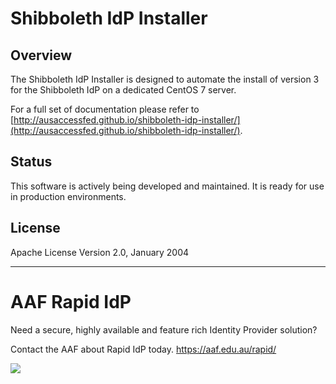 # Shibboleth IdP Installer

## Overview
The Shibboleth IdP Installer is designed to automate the install of version 3 for the Shibboleth IdP on a dedicated CentOS 7 server.

For a full set of documentation please refer to [http://ausaccessfed.github.io/shibboleth-idp-installer/](http://ausaccessfed.github.io/shibboleth-idp-installer/).

## Status
This software is actively being developed and maintained. It is ready for use in production environments.

## License
Apache License Version 2.0, January 2004

---

# AAF Rapid IdP
Need a secure, highly available and feature rich Identity Provider solution?

Contact the AAF about Rapid IdP today.  https://aaf.edu.au/rapid/

[![](https://aaf.edu.au/images/Rapid-IdP.png)](https://aaf.edu.au/rapid/)
